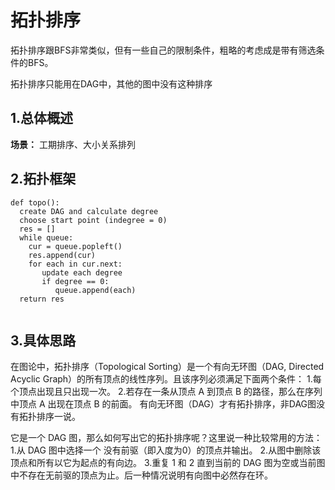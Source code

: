 # 拓扑排序

拓扑排序跟BFS非常类似，但有一些自己的限制条件，粗略的考虑成是带有筛选条件的BFS。

拓扑排序只能用在DAG中，其他的图中没有这种排序


## 1.总体概述
**场景：** 工期排序、大小关系排列

## 2.拓扑框架
```
def topo():
  create DAG and calculate degree
  choose start point (indegree = 0)
  res = []
  while queue:
    cur = queue.popleft()
    res.append(cur)
    for each in cur.next:
       update each degree
       if degree == 0:
          queue.append(each)
  return res
  
```

## 3.具体思路

在图论中，拓扑排序（Topological Sorting）是一个有向无环图（DAG, Directed Acyclic Graph）的所有顶点的线性序列。且该序列必须满足下面两个条件：
1.每个顶点出现且只出现一次。
2.若存在一条从顶点 A 到顶点 B 的路径，那么在序列中顶点 A 出现在顶点 B 的前面。
有向无环图（DAG）才有拓扑排序，非DAG图没有拓扑排序一说。

它是一个 DAG 图，那么如何写出它的拓扑排序呢？这里说一种比较常用的方法：
1.从 DAG 图中选择一个 没有前驱（即入度为0）的顶点并输出。
2.从图中删除该顶点和所有以它为起点的有向边。
3.重复 1 和 2 直到当前的 DAG 图为空或当前图中不存在无前驱的顶点为止。后一种情况说明有向图中必然存在环。

